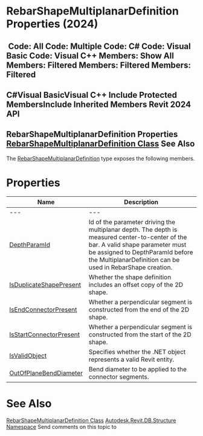# RebarShapeMultiplanarDefinition Properties (2024)

﻿
 Code: All Code: Multiple Code: C# Code: Visual Basic Code: Visual C++  Members: Show All Members: Filtered Members: Filtered Members: Filtered   
---  
C#Visual BasicVisual C++
Include Protected MembersInclude Inherited Members
Revit 2024 API  
---  
RebarShapeMultiplanarDefinition Properties  
[RebarShapeMultiplanarDefinition Class](47a3135c-ce53-c041-f551-0795767eaa41.md "RebarShapeMultiplanarDefinition Class") See Also  
---  
The [RebarShapeMultiplanarDefinition](47a3135c-ce53-c041-f551-0795767eaa41.md "RebarShapeMultiplanarDefinition Class") type exposes the following members.
# Properties
| Name | Description |
| --- | --- |
| --- | --- | --- |
| [DepthParamId](e9620a9a-6d57-1a05-7eb8-7493d5327bcb.md "DepthParamId Property") | Id of the parameter driving the multiplanar depth. The depth is measured center-to-center of the bar. A valid shape parameter must be assigned to DepthParamId before the MultiplanarDefinition can be used in RebarShape creation. |
| [IsDuplicateShapePresent](f7f61202-829e-00fd-2541-65e86872237c.md "IsDuplicateShapePresent Property") | Whether the shape definition includes an offset copy of the 2D shape. |
| [IsEndConnectorPresent](1527f49a-54f5-4a52-cefc-a47d01dda2c9.md "IsEndConnectorPresent Property") | Whether a perpendicular segment is constructed from the end of the 2D shape. |
| [IsStartConnectorPresent](95716e5c-3765-0482-de92-d81a644bf158.md "IsStartConnectorPresent Property") | Whether a perpendicular segment is constructed from the start of the 2D shape. |
| [IsValidObject](79eb0f31-fe7c-16c9-0825-79c73c4f9fff.md "IsValidObject Property") | Specifies whether the .NET object represents a valid Revit entity. |
| [OutOfPlaneBendDiameter](d1fe3a4b-998e-f726-ef0d-befe41cb01f8.md "OutOfPlaneBendDiameter Property") | Bend diameter to be applied to the connector segments. |

# See Also
[RebarShapeMultiplanarDefinition Class](47a3135c-ce53-c041-f551-0795767eaa41.md "RebarShapeMultiplanarDefinition Class")
[Autodesk.Revit.DB.Structure Namespace](d586b341-f687-9d90-e96d-255806b7d4fc.md "Autodesk.Revit.DB.Structure Namespace")
Send comments on this topic to 